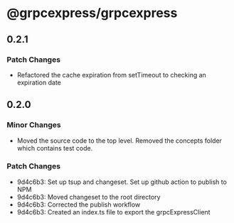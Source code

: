 # @grpcexpress/grpcexpress

## 0.2.1

### Patch Changes

- Refactored the cache expiration from setTimeout to checking an expiration date

## 0.2.0

### Minor Changes

- Moved the source code to the top level. Removed the concepts folder which contains test code.

### Patch Changes

- 9d4c6b3: Set up tsup and changeset. Set up github action to publish to NPM
- 9d4c6b3: Moved changeset to the root directory
- 9d4c6b3: Corrected the publish workflow
- 9d4c6b3: Created an index.ts file to export the grpcExpressClient
